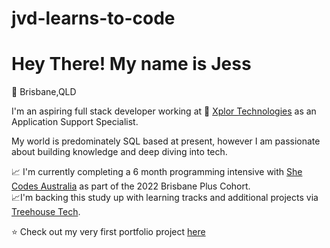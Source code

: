 # jvd-learns-to-code


# Hey There! My name is Jess

:round_pushpin: Brisbane,QLD 

I'm an aspiring full stack developer working at :rocket: [Xplor Technologies](https://www.xplortechnologies.com/au) as an Application Support Specialist. 

My world is predominately SQL based at present, however I am passionate about building knowledge and deep diving into tech. 

:chart_with_upwards_trend: I'm currently completing a 6 month programming intensive with [She Codes Australia](https://shecodes.com.au/) as part of the 2022 Brisbane Plus Cohort.<br> 
:chart_with_upwards_trend:I'm backing this study up with learning tracks and additional projects via [Treehouse Tech](https://teamtreehouse.com/home).<br>

                                                             
:star: Check out my very first portfolio project [here](https://jvdbne.github.io/)


